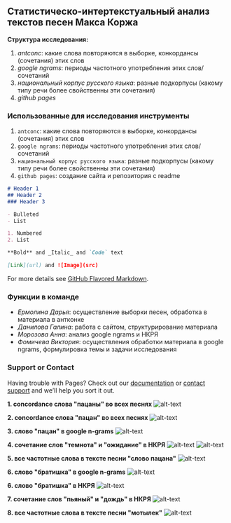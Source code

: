 ## Статистическо-интертекстуальный анализ текстов песен Макса Коржа

**Структура исследования:** 
1. _antconc_: какие слова повторяются в выборке, конкордансы (сочетания) этих слов
2. _google ngrams_: периоды частотного употребления этих слов/сочетаний
3. _национальный корпус русского языка_: разные подкорпусы (какому типу речи более свойственны эти сочетания)
4. _github pages_ 
 

### Использованные для исследования инструменты

1. `antconc`: какие слова повторяются в выборке, конкордансы (сочетания) этих слов
2. `google ngrams`: периоды частотного употребления этих слов/сочетаний
3. `национальный корпус русского языка`: разные подкорпусы (какому типу речи более свойственны эти сочетания)
4. `github pages`: создание сайта и репозитория с readme

```markdown
# Header 1
## Header 2
### Header 3

- Bulleted
- List

1. Numbered
2. List

**Bold** and _Italic_ and `Code` text

[Link](url) and ![Image](src)
```

For more details see [GitHub Flavored Markdown](https://guides.github.com/features/mastering-markdown/).

### Функции в команде

- _Ермолина Дарья_: осуществление выборки песен, обработка в материала в антконке
- _Данилова Галина_: работа с сайтом, структурирование материала
- _Морозова Анна_: анализ google ngrams и НКРЯ
- _Фомичева Виктория_: осуществления обработки материала в google ngrams, формулировка темы и задачи исследования

### Support or Contact

Having trouble with Pages? Check out our [documentation](https://help.github.com/categories/github-pages-basics/) or [contact support](https://github.com/contact) and we’ll help you sort it out.

**1. concordance слова "пацаны" во всех песнях**
![alt-text](vsepesniconcordancepatsani.png)

**2. concordance слова "пацан" во всех песнях**
![alt-text](vsepesniconcordancepatsan.png)

**3. слово "пацан" в google n-grams**
![alt-text](patsanngram.png)

**4. сочетание слов "темнота" и "ожидание" в НКРЯ**
![alt-text](temnotankrya.png)
![alt-text](temnotankrya2.png)

**5. все частотные слова в тексте песни "слово пацана"**
![alt-text](slovopatsanawordlist.png)

**6. слово "братишка" в google n-grams**
![alt-text](bratishkangram.png)

**6. слово "братишка" в НКРЯ**
![alt-text](bratishkankrya.png)

**7. сочетание слов "пьяный" и "дождь" в НКРЯ**
![alt-text](pyaniidozhdnkrya.png)

**8. все частотные слова в тексте песни "мотылек"**
![alt-text](motilekwordlist.png)


